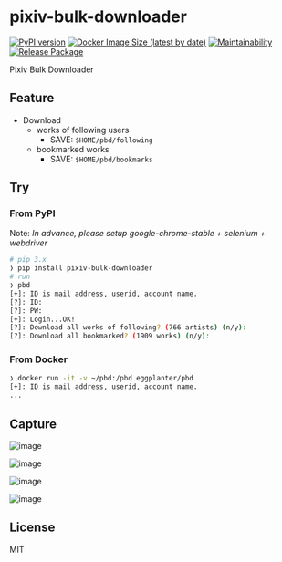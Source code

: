 # pixiv-bulk-downloader

[![PyPI version](https://badge.fury.io/py/pixiv-bulk-downloader.svg)](https://badge.fury.io/py/pixiv-bulk-downloader) [![Docker Image Size (latest by date)](https://img.shields.io/docker/image-size/eggplanter/pbd)](https://hub.docker.com/r/eggplanter/pbd) [![Maintainability](https://api.codeclimate.com/v1/badges/f4083498009bd92d2d05/maintainability)](https://codeclimate.com/github/eggplants/pixiv-bulk-downloader/maintainability) [![Release Package](https://github.com/eggplants/pixiv-bulk-downloader/workflows/Release%20Package/badge.svg)](https://github.com/eggplants/pixiv-bulk-downloader/actions/runs/345374681/workflow)

Pixiv Bulk Downloader

## Feature

- Download
  - works of following users
    - SAVE: `$HOME/pbd/following`
  - bookmarked works
    - SAVE: `$HOME/pbd/bookmarks`

## Try

### From PyPI

Note: _In advance, please setup google-chrome-stable + selenium + webdriver_

```bash
# pip 3.x
❭ pip install pixiv-bulk-downloader
# run
❭ pbd
[+]: ID is mail address, userid, account name.
[?]: ID:
[?]: PW:
[+]: Login...OK!
[?]: Download all works of following? (766 artists) (n/y): 
[?]: Download all bookmarked? (1909 works) (n/y): 
```

### From Docker

```bash
❭ docker run -it -v ~/pbd:/pbd eggplanter/pbd
[+]: ID is mail address, userid, account name.
...
```

## Capture

![image](https://user-images.githubusercontent.com/42153744/132086056-82a4e3e8-bbdd-42bc-8296-716ce4c34edb.png)

![image](https://user-images.githubusercontent.com/42153744/132086168-ce4d8ae1-9085-4c7a-ba9f-4ae8f9a17757.png)

![image](https://user-images.githubusercontent.com/42153744/132086124-7a7634f9-7fe0-47b9-98b5-840716c4db34.png)

![image](https://user-images.githubusercontent.com/42153744/132086141-b0b82493-ed7d-44a6-80c8-dea7c47297a1.png)

## License

MIT
